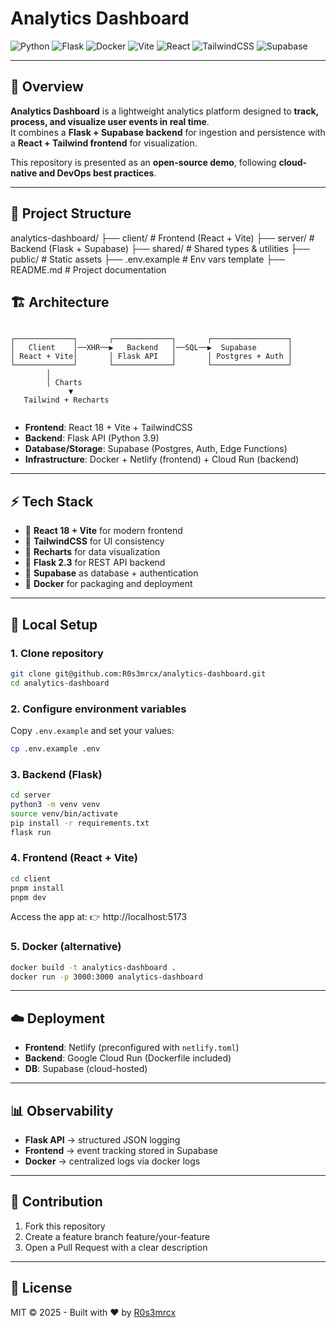 # Analytics Dashboard

![Python](https://img.shields.io/badge/python-3.9-blue?logo=python)
![Flask](https://img.shields.io/badge/flask-2.3.3-orange?logo=flask)
![Docker](https://img.shields.io/badge/docker-20.10-blue?logo=docker)
![Vite](https://img.shields.io/badge/vite-5.0-646CFF?logo=vite&logoColor=white)
![React](https://img.shields.io/badge/react-18-61DAFB?logo=react&logoColor=black)
![TailwindCSS](https://img.shields.io/badge/tailwind-3-38B2AC?logo=tailwind-css&logoColor=white)
![Supabase](https://img.shields.io/badge/supabase-DB-3ECF8E?logo=supabase&logoColor=white)

---

## 📌 Overview

**Analytics Dashboard** is a lightweight analytics platform designed to **track, process, and visualize user events in real time**.  
It combines a **Flask + Supabase backend** for ingestion and persistence with a **React + Tailwind frontend** for visualization.  

This repository is presented as an **open-source demo**, following **cloud-native and DevOps best practices**.

---

## 📁 Project Structure

analytics-dashboard/
├── client/ # Frontend (React + Vite)
├── server/ # Backend (Flask + Supabase)
├── shared/ # Shared types & utilities
├── public/ # Static assets
├── .env.example # Env vars template
├── README.md # Project documentation

## 🏗️ Architecture

```

┌─────────────┐       ┌─────────────┐       ┌─────────────────┐
│   Client    │──XHR──▶   Backend   │──SQL──▶  Supabase       │       
│ React + Vite│       │ Flask API   │       │ Postgres + Auth │
└─────────────┘       └─────────────┘       └─────────────────┘
        │
        │ Charts
             ▼
   Tailwind + Recharts
  
```

- **Frontend**: React 18 + Vite + TailwindCSS  
- **Backend**: Flask API (Python 3.9)  
- **Database/Storage**: Supabase (Postgres, Auth, Edge Functions)  
- **Infrastructure**: Docker + Netlify (frontend) + Cloud Run (backend)  

---

## ⚡ Tech Stack

- 🔹 **React 18 + Vite** for modern frontend  
- 🔹 **TailwindCSS** for UI consistency  
- 🔹 **Recharts** for data visualization  
- 🔹 **Flask 2.3** for REST API backend  
- 🔹 **Supabase** as database + authentication  
- 🔹 **Docker** for packaging and deployment  

---

## 🚀 Local Setup

### 1. Clone repository
```bash
git clone git@github.com:R0s3mrcx/analytics-dashboard.git
cd analytics-dashboard
```

### 2. Configure environment variables
Copy `.env.example` and set your values:
```bash
cp .env.example .env
```

### 3. Backend (Flask)
```bash
cd server
python3 -m venv venv
source venv/bin/activate
pip install -r requirements.txt
flask run
```

### 4. Frontend (React + Vite)
```bash
cd client
pnpm install
pnpm dev
```
Access the app at: 👉 http://localhost:5173

### 5. Docker (alternative)
```bash
docker build -t analytics-dashboard .
docker run -p 3000:3000 analytics-dashboard
```

---

## ☁️ Deployment

- **Frontend**: Netlify (preconfigured with `netlify.toml`)  
- **Backend**: Google Cloud Run (Dockerfile included)  
- **DB**: Supabase (cloud-hosted)  

---

## 📊 Observability

- **Flask API** →  structured JSON logging  
- **Frontend** → event tracking stored in Supabase  
- **Docker**  → centralized logs via docker logs  

---

## 🤝 Contribution

1. Fork this repository  
2. Create a feature branch feature/your-feature  
3. Open a Pull Request with a clear description  

---

## 📄 License

MIT © 2025 - Built with ❤️ by [R0s3mrcx](https://github.com/R0s3mrcx)
